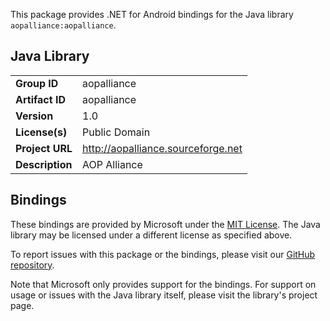This package provides .NET for Android bindings for the Java library `aopalliance:aopalliance`.

## Java Library

| | |
|-|-|
| **Group ID** | aopalliance |
| **Artifact ID** | aopalliance |
| **Version** | 1.0 |
| **License(s)** | Public Domain |
| **Project URL** | http://aopalliance.sourceforge.net |
| **Description** | AOP Alliance |

## Bindings

These bindings are provided by Microsoft under the [MIT License](https://opensource.org/licenses/MIT). The Java
library may be licensed under a different license as specified above.

To report issues with this package or the bindings, please visit our [GitHub repository](https://aka.ms/android-libraries).

Note that Microsoft only provides support for the bindings. For support on
usage or issues with the Java library itself, please visit the library's project page.
